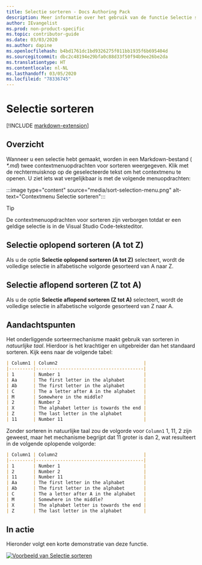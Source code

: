 ```yaml
---
title: Selectie sorteren - Docs Authoring Pack
description: Meer informatie over het gebruik van de functie Selectie sorteren van het Docs Authoring Pack, Visual Studio Code-extensie.
author: IEvangelist
ms.prod: non-product-specific
ms.topic: contributor-guide
ms.date: 03/03/2020
ms.author: dapine
ms.openlocfilehash: b4bd1761dc1bd9326275f011bb1935f6b695404d
ms.sourcegitcommit: dbc2c48194e29bfa0c88d33f50f94b9ee26be2da
ms.translationtype: HT
ms.contentlocale: nl-NL
ms.lasthandoff: 03/05/2020
ms.locfileid: "78336745"
---
```

# <a name="sort-selection"></a>Selectie sorteren

[!INCLUDE [markdown-extension](includes/markdown-extension.md)]

## <a name="summary"></a>Overzicht

Wanneer u een selectie hebt gemaakt, worden in een Markdown-bestand ( *\*.md*) twee contextmenuopdrachten voor sorteren weergegeven. Klik met de rechtermuisknop op de geselecteerde tekst om het contextmenu te openen. U ziet iets wat vergelijkbaar is met de volgende menuopdrachten:

:::image type="content" source="media/sort-selection-menu.png" alt-text="Contextmenu Selectie sorteren":::

> [!TIP]
> De contextmenuopdrachten voor sorteren zijn verborgen totdat er een geldige selectie is in de Visual Studio Code-teksteditor.

## <a name="sort-selection-ascending-a-to-z"></a>Selectie oplopend sorteren (A tot Z)

Als u de optie **Selectie oplopend sorteren (A tot Z)** selecteert, wordt de volledige selectie in alfabetische volgorde gesorteerd van A naar Z.

## <a name="sort-selection-descending-z-to-a"></a>Selectie aflopend sorteren (Z tot A)

Als u de optie **Selectie aflopend sorteren (Z tot A)** selecteert, wordt de volledige selectie in alfabetische volgorde gesorteerd van Z naar A.

## <a name="considerations"></a>Aandachtspunten

Het onderliggende sorteermechanisme maakt gebruik van sorteren in *natuurlijke taal*. Hierdoor is het krachtiger en uitgebreider dan het standaard sorteren. Kijk eens naar de volgende tabel:

```markdown
| Column1 | Column2                                |
|---------|----------------------------------------|
| 1       | Number 1                               |
| Aa      | The first letter in the alphabet       |
| Ab      | The first letter in the alphabet       |
| C       | The a letter after A in the alphabet   |
| M       | Somewhere in the middle?               |
| 2       | Number 2                               |
| X       | The alphabet letter is towards the end |
| Z       | The last letter in the alphabet        |
| 11      | Number 11                              |
```

Zonder sorteren in natuurlijke taal zou de volgorde voor `Column1` 1, 11, 2 zijn geweest, maar het mechanisme begrijpt dat 11 groter is dan 2, wat resulteert in de volgende oplopende volgorde:

```markdown
| Column1 | Column2                                |
|---------|----------------------------------------|
| 1       | Number 1                               |
| 2       | Number 2                               |
| 11      | Number 11                              |
| Aa      | The first letter in the alphabet       |
| Ab      | The first letter in the alphabet       |
| C       | The a letter after A in the alphabet   |
| M       | Somewhere in the middle?               |
| X       | The alphabet letter is towards the end |
| Z       | The last letter in the alphabet        |
```

## <a name="in-action"></a>In actie

Hieronder volgt een korte demonstratie van deze functie.

[![Voorbeeld van Selectie sorteren](media/sort-selection.gif)](media/sort-selection.gif#lightbox)
